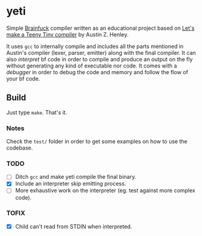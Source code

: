 # yeti
Simple [Brainfuck](https://esolangs.org/wiki/Brainfuck) compiler written as an educational project based on [Let's make a Teeny Tiny compiler](http://web.eecs.utk.edu/~azh/blog/teenytinycompiler1.html) by Austin Z. Henley.

It uses `gcc` to internally compile and includes all the parts mentioned in Austin's compiler (lexer, parser, emitter) along with the final compiler. It can also *interpret* bf code in order to compile and produce an output on the fly without generating any kind of executable nor code.
It comes with a *debugger* in order to debug the code and memory and follow the flow of your bf code.

## Build
Just type `make`. That's it.

### Notes
Check the `test/` folder in order to get some examples on how to use the codebase.

### TODO
- [ ] Ditch `gcc` and make yeti compile the final binary.
- [X] Include an interpreter skip emitting process.
- [ ] More exhaustive work on the interpreter (eg. test against more complex code).

### TOFIX
- [X] Child can't read from STDIN when interpreted.
